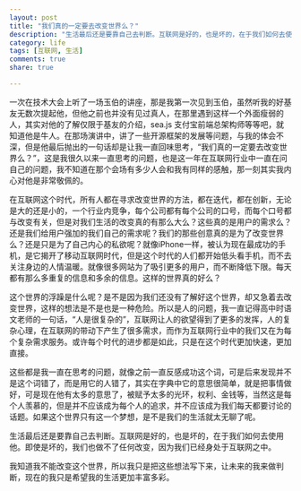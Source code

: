 ```yaml
---
layout: post 
title: "我们真的一定要去改变世界么？"
description: "生活最后还是要靠自己去判断。互联网是好的，也是坏的，在于我们如何去使用他。即使是坏的，我们也做不了任何改变，因为我们已经身处于互联网之中。" 
category: life
tags: [互联网, 生活]   
comments: true 
share: true

---
```


>

一次在技术大会上听了一场玉伯的讲座，那是我第一次见到玉伯，虽然听我的好基友无数次提起他，但他之前也并没有见过真人，在那里遇到这样一个外面瘦弱的人，其实对他的了解仅限于基友的介绍，sea.js 支付宝前端总架构师等等吧，就知道他是牛人。在那场演讲中，讲了一些开源框架的发展等问题，与我的体会不深，但是他最后抛出的一句话却是让我一直回味思考，“我们真的一定要去改变世界么？”，这是我很久以来一直思考的问题，也是这一年在互联网行业中一直在问自己的问题，我不知道在那个会场有多少人会和我有同样的感触，那一刻其实我内心对他是非常敬佩的。

在互联网这个时代，所有人都在寻求改变世界的方法，都在迭代，都在创新，无论是大的还是小的，一个行业内竞争，每个公司都有每个公司的口号，而每个口号都与改变有关，但是对我们生活的改变真的有那么大么？这些真的是用户的需求么？还是我们给用户强加的我们自己的需求呢？我们的那些创意真的是为了改变世界么？还是只是为了自己内心的私欲呢？就像iPhone一样，被认为现在最成功的手机，是它揭开了移动互联网时代，但是这个时代的人们都开始低头看手机，而不去关注身边的人情温暖。就像很多网站为了吸引更多的用户，而不断降低下限。每天都有那么多重复的信息和多余的信息。这样的世界真的好么？

这个世界的浮躁是什么呢？是不是因为我们还没有了解好这个世界，却又急着去改变世界，这样的想法是不是也是一种危险。所以是人的问题，我一直记得高中时语文老师的一句话，“人是很复杂的”，互联网让人的欲望得到了更多的发挥，人的复杂心理，在互联网的带动下产生了很多需求，而作为互联网行业中的我们又在为每个复杂需求服务。或许每个时代的进步都是如此，只是在这个时代更加快速，更加直接。

这些都是我一直在思考的问题，就像之前一直反感成功这个词，可是后来发现并不是这个词错了，而是用它的人错了，其实在字典中它的意思很简单，就是把事情做好，可是现在他有太多的意思了，被赋予太多的光环，权利、金钱等，当然这是每个人羡慕的，但是并不应该成为每个人的追求，并不应该成为我们每天都要讨论的话题。如果这个世界只有这一个梦想，是不是我们的生活就太无聊了呢。

生活最后还是要靠自己去判断。互联网是好的，也是坏的，在于我们如何去使用他。即使是坏的，我们也做不了任何改变，因为我们已经身处于互联网之中。

我知道我不能改变这个世界，所以我只是把这些想法写下来，让未来的我来做判断，现在的我只是希望我的生活更加丰富多彩。